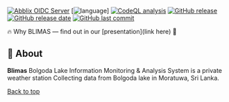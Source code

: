 <a name="top"></a>
[![Abblix OIDC Server](https://blimas.pasgorasa.site/images/logo.png)](https://blimas.pasgorasa.site)
[![language](https://img.shields.io/badge/Language-html%2Fcss%2Fjs%2FArduino-blue)]
[![CodeQL analysis](https://github.com/keshaka/BLIMAS/actions/workflows/codeql-analysis.yml/badge.svg)](https://github.com/keshaka/BLIMAS/security/code-scanning?query=is%3Aopen)
[![GitHub release](https://img.shields.io/github/v/release/keshaka/BLIMAS)](#)
[![GitHub release date](https://img.shields.io/github/release-date/keshaka/BLIMAS)](#)
[![GitHub last commit](https://img.shields.io/github/last-commit/keshaka/BLIMAS)](#)


🔥 Why BLIMAS — find out in our [presentation](link here) 📑


## 🚀 About

**Blimas** Bolgoda Lake Information Monitoring & Analysis System is a private weather station Collecting data from Bolgoda lake in Moratuwa, Sri Lanka.



[Back to top](#top)
